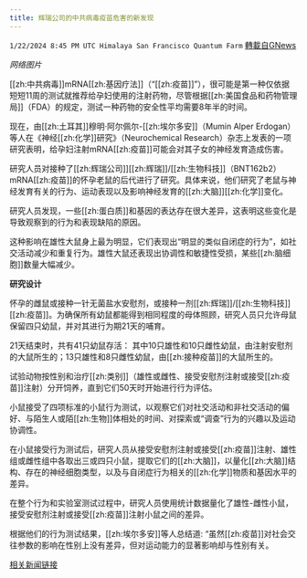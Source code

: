 ```yaml
---
title: 辉瑞公司的中共病毒疫苗危害的新发现
---
```

`1/22/2024 8:45 PM UTC Himalaya San Francisco Quantum Farm` [轉載自GNews](https://gnews.org/articles/2243251)

*网络图片*

[[zh:中共病毒]]mRNA[[zh:基因疗法]]（“[[zh:疫苗]]”），很可能是第一种仅依据短短11周的测试就推荐给孕妇使用的注射药物，尽管根据[[zh:美国食品和药物管理局]]（FDA）的规定，测试一种药物的安全性平均需要8年半的时间。

现在，由[[zh:土耳其]]穆明·阿尔佩尔-[[zh:埃尔多安]]（Mumin Alper Erdogan）等人在《神经[[zh:化学]]研究》（Neurochemical Research）杂志上发表的一项研究表明，给孕妇注射mRNA[[zh:疫苗]]可能会对其子女的神经发育造成伤害。

研究人员对接种了[[zh:辉瑞公司]][[zh:辉瑞]]/[[zh:生物科技]]（BNT162b2）mRNA[[zh:疫苗]]的怀孕老鼠的后代进行了研究。具体来说，他们研究了老鼠与神经发育有关的行为、运动表现以及影响神经发育的[[zh:大脑]][[zh:化学]]变化。

研究人员发现，一些[[zh:蛋白质]]和基因的表达存在很大差异，这表明这些变化是导致观察到的行为和表现缺陷的原因。

这种影响在雄性大鼠身上最为明显，它们表现出“明显的类似自闭症的行为”，如社交活动减少和重复行为。雄性大鼠还表现出协调性和敏捷性受损，某些[[zh:脑细胞]]数量大幅减少。

**研究设计**

怀孕的雌鼠或接种一针无菌盐水安慰剂，或接种一剂[[zh:辉瑞]]/[[zh:生物科技]][[zh:疫苗]]。为确保所有幼鼠都能得到相同程度的母体照顾，研究人员只允许母鼠保留四只幼鼠，并对其进行为期21天的哺育。

21天结束时，共有41只幼鼠存活： 其中10只雄性和10只雌性幼鼠，由注射安慰剂的大鼠所生的；13只雄性和8只雌性幼鼠，由[[zh:接种疫苗]]的大鼠所生的。

试验动物按性别和治疗[[zh:类别]]（雄性或雌性、接受安慰剂注射或接受[[zh:疫苗]]注射）分开饲养，直到它们50天时开始进行行为评估。

小鼠接受了四项标准的小鼠行为测试，以观察它们对社交活动和非社交活动的偏好、与陌生人或陌[[zh:生物]]体相处的时间、对探索或“调查”行为的兴趣以及运动协调性。

在小鼠接受行为测试后，研究人员从接受安慰剂注射或接受[[zh:疫苗]]注射、雄性组或雌性组中各取出三或四只小鼠，提取它们的[[zh:大脑]]，以量化[[zh:大脑]]结构、存在的神经细胞类型，以及与自闭症行为相关的[[zh:化学]]物质和基因水平的差异。

在整个行为和实验室测试过程中，研究人员使用统计数据量化了雄性-雌性小鼠，接受安慰剂注射或接受[[zh:疫苗]]注射小鼠之间的差异。

根据他们的行为测试结果，[[zh:埃尔多安]]等人总结道: “虽然[[zh:疫苗]]对社会交往参数的影响在性别上没有差异，但对运动能力的显著影响却与性别有关。

[相关新闻链接](https://childrenshealthdefense.org/defender/pfizer-covid-vaccine-autism-behaviors-pregnant-rats/)
